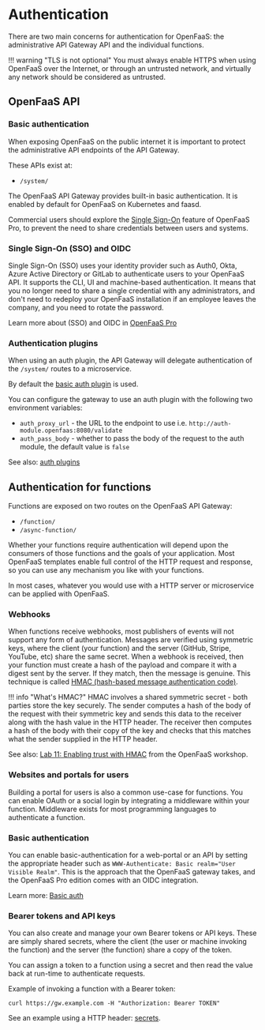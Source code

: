 # Authentication

There are two main concerns for authentication for OpenFaaS: the administrative API Gateway API and the individual functions.

!!! warning "TLS is not optional"
    You must always enable HTTPS when using OpenFaaS over the Internet, or through an untrusted network, and virtually any network should be considered as untrusted.

## OpenFaaS API

### Basic authentication

When exposing OpenFaaS on the public internet it is important to protect the administrative API endpoints of the API Gateway.

These APIs exist at:

* `/system/`

The OpenFaaS API Gateway provides built-in basic authentication. It is enabled by default for OpenFaaS on Kubernetes and faasd.

Commercial users should explore the [Single Sign-On](/openfaas-pro/sso) feature of OpenFaaS Pro, to prevent the need to share credentials between users and systems.

### Single Sign-On (SSO) and OIDC

Single Sign-On (SSO) uses your identity provider such as Auth0, Okta, Azure Active Directory or GitLab to authenticate users to your OpenFaaS API. It supports the CLI, UI and machine-based authentication. It means that you no longer need to share a single credential with any administrators, and don't need to redeploy your OpenFaaS installation if an employee leaves the company, and you need to rotate the password.

Learn more about (SSO) and OIDC in [OpenFaaS Pro](/openfaas-pro/sso)

### Authentication plugins

When using an auth plugin, the API Gateway will delegate authentication of the `/system/` routes to a microservice.

By default the [basic auth plugin](https://github.com/openfaas/faas/tree/master/auth/basic-auth) is used.

You can configure the gateway to use an auth plugin with the following two environment variables:

* `auth_proxy_url` - the URL to the endpoint to use i.e. `http://auth-module.openfaas:8080/validate`
* `auth_pass_body` - whether to pass the body of the request to the auth module, the default value is `false`

See also: [auth plugins](https://github.com/openfaas/faas/tree/master/auth)

## Authentication for functions

Functions are exposed on two routes on the OpenFaaS API Gateway:

* `/function/`
* `/async-function/`

Whether your functions require authentication will depend upon the consumers of those functions and the goals of your application. Most OpenFaaS templates enable full control of the HTTP request and response, so you can use any mechanism you like with your functions.

In most cases, whatever you would use with a HTTP server or microservice can be applied with OpenFaaS.

### Webhooks

When functions receive webhooks, most publishers of events will not support any form of authentication. Messages are verified using symmetric keys, where the client (your function) and the server (GitHub, Stripe, YouTube, etc) share the same secret. When a webhook is received, then your function must create a hash of the payload and compare it with a digest sent by the server. If they match, then the message is genuine. This technique is called [HMAC (hash-based message authentication code)](https://en.wikipedia.org/wiki/HMAC).

!!! info "What's HMAC?"
    HMAC involves a shared symmetric secret - both parties store the key securely. The sender computes a hash of the body of the request with their symmetric key and sends this data to the receiver along with the hash value in the HTTP header. The receiver then computes a hash of the body with their copy of the key and checks that this matches what the sender supplied in the HTTP header.

See also: [Lab 11: Enabling trust with HMAC](https://github.com/openfaas/workshop/blob/master/lab11.md) from the OpenFaaS workshop.

### Websites and portals for users

Building a portal for users is also a common use-case for functions. You can enable OAuth or a social login by integrating a middleware within your function. Middleware exists for most programming languages to authenticate a function.

### Basic authentication

You can enable basic-authentication for a web-portal or an API by setting the appropriate header such as `WWW-Authenticate: Basic realm="User Visible Realm"`. This is the approach that the OpenFaaS gateway takes, and the OpenFaaS Pro edition comes with an OIDC integration.

Learn more: [Basic auth](https://en.wikipedia.org/wiki/Basic_access_authentication)

### Bearer tokens and API keys

You can also create and manage your own Bearer tokens or API keys. These are simply shared secrets, where the client (the user or machine invoking the function) and the server (the function) share a copy of the token.

You can assign a token to a function using a secret and then read the value back at run-time to authenticate requests.

Example of invoking a function with a Bearer token:

```
curl https://gw.example.com -H "Authorization: Bearer TOKEN"
```

See an example using a HTTP header: [secrets](./secrets.md).
